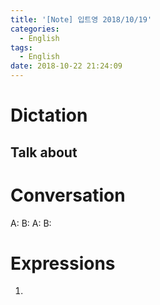 ```yaml
---
title: '[Note] 입트영 2018/10/19'
categories:
  - English
tags:
  - English
date: 2018-10-22 21:24:09
---
```


# Dictation

## Talk about

# Conversation

A:
B:
A:
B:


# Expressions

1.